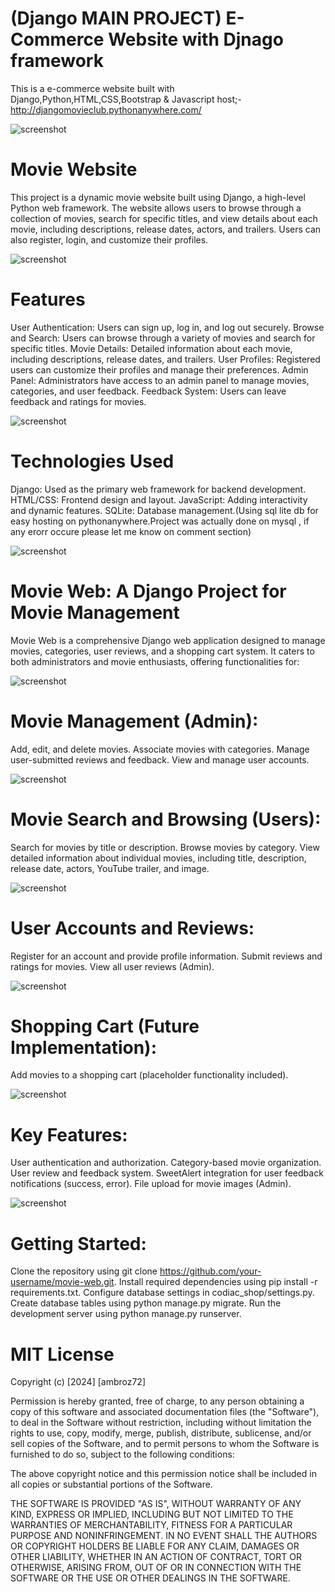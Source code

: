 # (Django MAIN PROJECT) E-Commerce Website with Djnago framework
This is a e-commerce website built with Django,Python,HTML,CSS,Bootstrap & Javascript 
host;- http://djangomovieclub.pythonanywhere.com/

![screenshot](screenshot/home.png)

# Movie Website

This project is a dynamic movie website built using Django, a high-level Python web framework.
The website allows users to browse through a collection of movies, search for specific titles, 
and view details about each movie, including descriptions, release dates, actors, and trailers.
Users can also register, login, and customize their profiles.

![screenshot](screenshot/login.png)

# Features

User Authentication: Users can sign up, log in, and log out securely.
Browse and Search: Users can browse through a variety of movies and search for specific titles.
Movie Details: Detailed information about each movie, including descriptions, release dates, and trailers.
User Profiles: Registered users can customize their profiles and manage their preferences.
Admin Panel: Administrators have access to an admin panel to manage movies, categories, and user feedback.
Feedback System: Users can leave feedback and ratings for movies.

![screenshot](screenshot/loginmsg.png)

# Technologies Used

Django: Used as the primary web framework for backend development.
HTML/CSS: Frontend design and layout.
JavaScript: Adding interactivity and dynamic features.
SQLite: Database management.(Using sql lite db for easy hosting on pythonanywhere.Project was actually done on mysql ,
if any erorr occure please let me know on comment section)

![screenshot](screenshot/hcard.png)

# Movie Web: A Django Project for Movie Management
Movie Web is a comprehensive Django web application designed to manage movies, categories, user reviews, and a shopping cart system. It caters to both administrators and movie enthusiasts, offering functionalities for:

![screenshot](screenshot/moviedetails.png)

# Movie Management (Admin):
Add, edit, and delete movies.
Associate movies with categories.
Manage user-submitted reviews and feedback.
View and manage user accounts.

![screenshot](screenshot/report.png)

# Movie Search and Browsing (Users):
Search for movies by title or description.
Browse movies by category.
View detailed information about individual movies, including title, description, release date, actors, YouTube trailer, and image.

![screenshot](screenshot/review.png)

# User Accounts and Reviews:
Register for an account and provide profile information.
Submit reviews and ratings for movies.
View all user reviews (Admin).

![screenshot](screenshot/addmovie.png)

# Shopping Cart (Future Implementation):
Add movies to a shopping cart (placeholder functionality included).

![screenshot](screenshot/cart.png)

# Key Features:
User authentication and authorization.
Category-based movie organization.
User review and feedback system.
SweetAlert integration for user feedback notifications (success, error).
File upload for movie images (Admin).

![screenshot](screenshot/soretcat.png)

# Getting Started:
Clone the repository using git clone https://github.com/your-username/movie-web.git.
Install required dependencies using pip install -r requirements.txt.
Configure database settings in codiac_shop/settings.py.
Create database tables using python manage.py migrate.
Run the development server using python manage.py runserver.

# MIT License

Copyright (c) [2024] [ambroz72]

Permission is hereby granted, free of charge, to any person obtaining a copy
of this software and associated documentation files (the "Software"), to deal
in the Software without restriction, including without limitation the rights
to use, copy, modify, merge, publish, distribute, sublicense, and/or sell
copies of the Software, and to permit persons to whom the Software is
furnished to do so, subject to the following conditions:

The above copyright notice and this permission notice shall be included in all
copies or substantial portions of the Software.

THE SOFTWARE IS PROVIDED "AS IS", WITHOUT WARRANTY OF ANY KIND, EXPRESS OR
IMPLIED, INCLUDING BUT NOT LIMITED TO THE WARRANTIES OF MERCHANTABILITY,
FITNESS FOR A PARTICULAR PURPOSE AND NONINFRINGEMENT. IN NO EVENT SHALL THE
AUTHORS OR COPYRIGHT HOLDERS BE LIABLE FOR ANY CLAIM, DAMAGES OR OTHER
LIABILITY, WHETHER IN AN ACTION OF CONTRACT, TORT OR OTHERWISE, ARISING FROM,
OUT OF OR IN CONNECTION WITH THE SOFTWARE OR THE USE OR OTHER DEALINGS IN THE
SOFTWARE.
